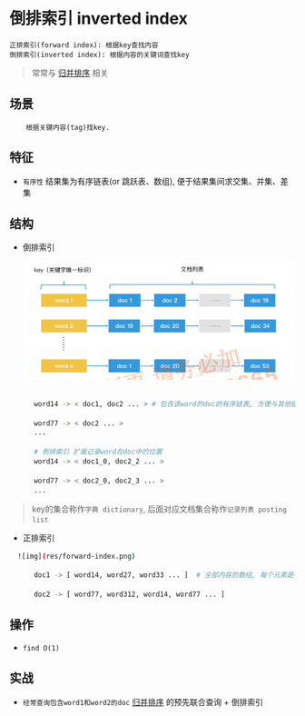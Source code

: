 # 倒排索引 inverted index

    正排索引(forward index): 根据key查找内容
    倒排索引(inverted index): 根据内容的关键词查找key

> 常常与 [归并排序](algo-sort-merge.md) 相关

## 场景

        根据关键内容(tag)找key.

## 特征

- `有序性` 结果集为有序链表(or 跳跃表、数组), 便于结果集间求交集、并集、差集

## 结构

- 倒排索引

  ![img](res/inverted-index.png)

```bash

      word14 -> < doc1, doc2 ... > # 包含该word的doc的有序链表, 方便与其他链表求交集、并集、差集 

      word77 -> < doc2 ... >
      ...

      # 倒排索引 扩展记录word在doc中的位置
      word14 -> < doc1_0, doc2_2 ... >

      word77 -> < doc2_0, doc2_3 ... >
      ...
```

> key的集合称作`字典 dictionary`, 后面对应文档集合称作`记录列表 posting list`

- 正排索引

```bash
  ![img](res/forward-index.png)

      doc1 -> [ word14, word27, word33 ... ]  # 全部内容的数组, 每个元素是一个词

      doc2 -> [ word77, word312, word14, word77 ... ]
```

## 操作

- `find O(1)`

## 实战

- `经常查询包含word1和word2的doc` [归并排序](algo-sort-merge.md) 的预先联合查询 + 倒排索引
